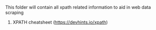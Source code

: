 This folder will contain all xpath related information to aid in web data scraping

1. XPATH cheatsheet (https://devhints.io/xpath)